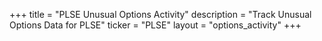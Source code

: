 +++
title = "PLSE Unusual Options Activity"
description = "Track Unusual Options Data for PLSE"
ticker = "PLSE"
layout = "options_activity"
+++


